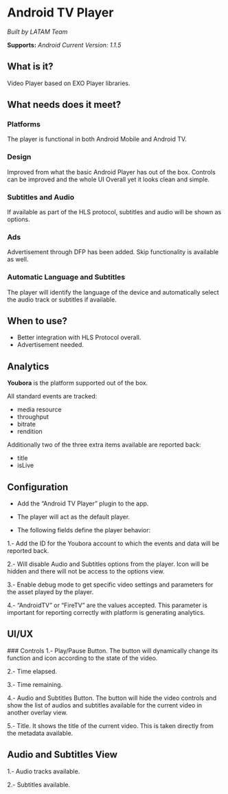 # Android TV Player

*Built by LATAM Team*

**Supports:** *Android*
*Current Version: 1.1.5*

## What is it?

Video Player based on EXO Player libraries.

## What needs does it meet?

### Platforms

The player is functional in both Android Mobile and Android TV.

### Design

Improved from what the basic Android Player has out of the box. Controls can be improved and the whole UI Overall yet it looks clean and simple.

### Subtitles and Audio

If available as part of the HLS protocol, subtitles and audio will be shown as options.

### Ads

Advertisement through DFP has been added. Skip functionality is available as well.

### Automatic Language and Subtitles

The player will identify the language of the device and automatically select the audio track or subtitles if available.

## When to use?

- Better integration with HLS Protocol overall.
- Advertisement needed.

## Analytics

**Youbora** is the platform supported out of the box.

All standard events are tracked:

- media resource
- throughput
- bitrate
- rendition

Additionally two of the three extra items available are reported back:

- title
- isLive

## Configuration

- Add the “Android TV Player” plugin to the app.

- The player will act as the default player.

- The following fields define the player behavior:

1.- Add the ID for the Youbora account to which the events and data will be reported back.

2.- Will disable Audio and Subtitles options from the player. Icon will be hidden and there will not be access to the options view.

3.- Enable debug mode to get specific video settings and parameters for the asset played by the player.

4.- “AndroidTV” or “FireTV” are the values accepted. This parameter is important for reporting correctly with platform is generating analytics.

## UI/UX

### Controls
1.- Play/Pause Button. The button will dynamically change its function and icon according to the state of the video.

2.- Time elapsed.

3.- Time remaining.

4.- Audio and Subtitles Button. The button will hide the video controls and show the list of audios and subtitles available for the current video in another overlay view.

5.- Title. It shows the title of the current video. This is taken directly from the metadata available.


## Audio and Subtitles View

1.- Audio tracks available.

2.- Subtitles available.
